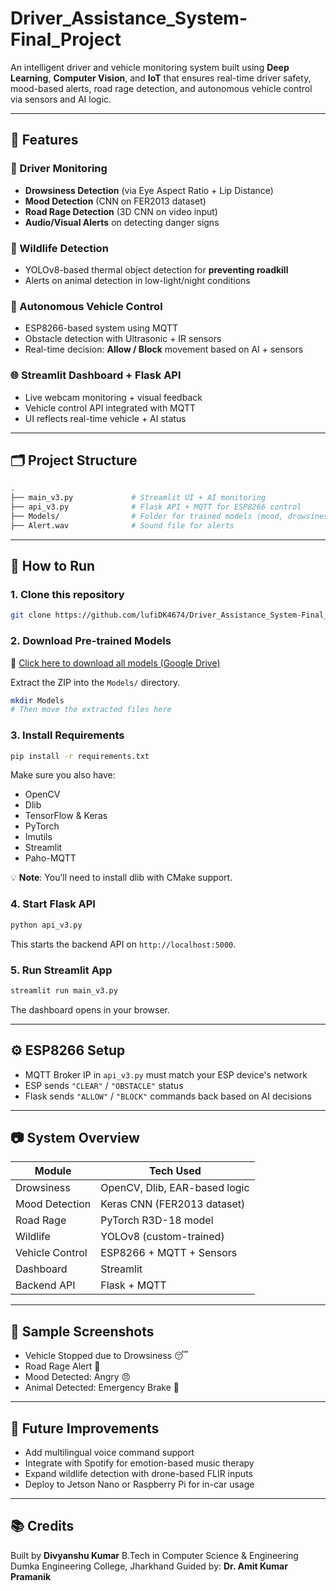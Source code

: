# Driver_Assistance_System-Final_Project

An intelligent driver and vehicle monitoring system built using **Deep Learning**, **Computer Vision**, and **IoT** that ensures real-time driver safety, mood-based alerts, road rage detection, and autonomous vehicle control via sensors and AI logic.

---

## 🧠 Features

### 👀 Driver Monitoring

* **Drowsiness Detection** (via Eye Aspect Ratio + Lip Distance)
* **Mood Detection** (CNN on FER2013 dataset)
* **Road Rage Detection** (3D CNN on video input)
* **Audio/Visual Alerts** on detecting danger signs

### 🐘 Wildlife Detection

* YOLOv8-based thermal object detection for **preventing roadkill**
* Alerts on animal detection in low-light/night conditions

### 🔧 Autonomous Vehicle Control

* ESP8266-based system using MQTT
* Obstacle detection with Ultrasonic + IR sensors
* Real-time decision: **Allow / Block** movement based on AI + sensors

### 🌐 Streamlit Dashboard + Flask API

* Live webcam monitoring + visual feedback
* Vehicle control API integrated with MQTT
* UI reflects real-time vehicle + AI status

---

## 🗂️ Project Structure

```bash
.
├── main_v3.py             # Streamlit UI + AI monitoring
├── api_v3.py              # Flask API + MQTT for ESP8266 control
├── Models/                # Folder for trained models (mood, drowsiness, road rage, etc.)
├── Alert.wav              # Sound file for alerts
```

---

## 🚀 How to Run

### 1. Clone this repository

```bash
git clone https://github.com/lufiDK4674/Driver_Assistance_System-Final_Project.git
```

### 2. Download Pre-trained Models

🔗 [Click here to download all models (Google Drive)](https://drive.google.com/file/d/1i6CujHQCpUScewVtyDT9nJ5VuS49BwkG/view?usp=sharing)

Extract the ZIP into the `Models/` directory.

```bash
mkdir Models
# Then move the extracted files here
```

### 3. Install Requirements

```bash
pip install -r requirements.txt
```

Make sure you also have:

* OpenCV
* Dlib
* TensorFlow & Keras
* PyTorch
* Imutils
* Streamlit
* Paho-MQTT

💡 **Note**: You’ll need to install dlib with CMake support.

### 4. Start Flask API

```bash
python api_v3.py
```

This starts the backend API on `http://localhost:5000`.

### 5. Run Streamlit App

```bash
streamlit run main_v3.py
```

The dashboard opens in your browser.

---

## ⚙️ ESP8266 Setup

* MQTT Broker IP in `api_v3.py` must match your ESP device's network
* ESP sends `"CLEAR"` / `"OBSTACLE"` status
* Flask sends `"ALLOW"` / `"BLOCK"` commands back based on AI decisions

---

## 📷 System Overview

| Module          | Tech Used                     |
| --------------- | ----------------------------- |
| Drowsiness      | OpenCV, Dlib, EAR-based logic |
| Mood Detection  | Keras CNN (FER2013 dataset)   |
| Road Rage       | PyTorch R3D-18 model          |
| Wildlife        | YOLOv8 (custom-trained)       |
| Vehicle Control | ESP8266 + MQTT + Sensors      |
| Dashboard       | Streamlit                     |
| Backend API     | Flask + MQTT                  |

---

## 📸 Sample Screenshots

* Vehicle Stopped due to Drowsiness 😴
* Road Rage Alert 🛑
* Mood Detected: Angry 😠
* Animal Detected: Emergency Brake 🐶

---

## 🏁 Future Improvements

* Add multilingual voice command support
* Integrate with Spotify for emotion-based music therapy
* Expand wildlife detection with drone-based FLIR inputs
* Deploy to Jetson Nano or Raspberry Pi for in-car usage

---

## 📚 Credits

Built by **Divyanshu Kumar**
B.Tech in Computer Science & Engineering
Dumka Engineering College, Jharkhand
Guided by: **Dr. Amit Kumar Pramanik**


